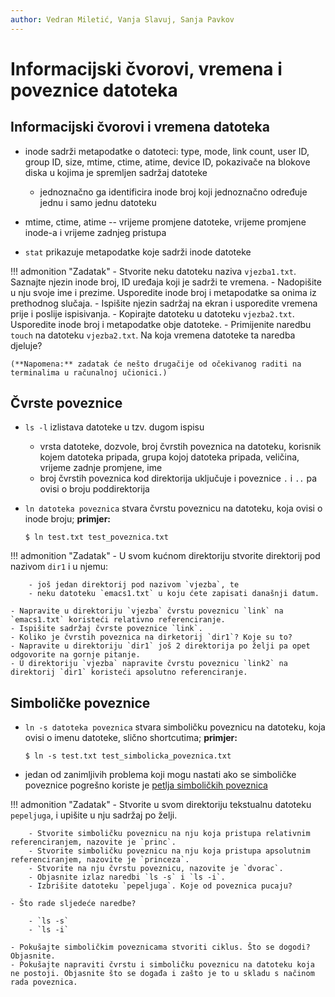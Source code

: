 ```yaml
---
author: Vedran Miletić, Vanja Slavuj, Sanja Pavkov
---
```


# Informacijski čvorovi, vremena i poveznice datoteka

## Informacijski čvorovi i vremena datoteka

- inode sadrži metapodatke o datoteci: type, mode, link count, user ID, group ID, size, mtime, ctime, atime, device ID, pokazivače na blokove diska u kojima je spremljen sadržaj datoteke

    - jednoznačno ga identificira inode broj koji jednoznačno određuje jednu i samo jednu datoteku

- mtime, ctime, atime -- vrijeme promjene datoteke, vrijeme promjene inode-a i vrijeme zadnjeg pristupa
- `stat` prikazuje metapodatke koje sadrži inode datoteke

!!! admonition "Zadatak"
    - Stvorite neku datoteku naziva `vjezba1.txt`. Saznajte njezin inode broj, ID uređaja koji je sadrži te vremena.
    - Nadopišite u nju svoje ime i prezime. Usporedite inode broj i metapodatke sa onima iz prethodnog slučaja.
    - Ispišite njezin sadržaj na ekran i usporedite vremena prije i poslije ispisivanja.
    - Kopirajte datoteku u datoteku `vjezba2.txt`. Usporedite inode broj i metapodatke obje datoteke.
    - Primijenite naredbu `touch` na datoteku `vjezba2.txt`. Na koja vremena datoteke ta naredba djeluje?

    (**Napomena:** zadatak će nešto drugačije od očekivanog raditi na terminalima u računalnoj učionici.)

## Čvrste poveznice

- `ls -l` izlistava datoteke u tzv. dugom ispisu

    - vrsta datoteke, dozvole, broj čvrstih poveznica na datoteku, korisnik kojem datoteka pripada, grupa kojoj datoteka pripada, veličina, vrijeme zadnje promjene, ime
    - broj čvrstih poveznica kod direktorija uključuje i poveznice `.` i `..` pa ovisi o broju poddirektorija

- `ln datoteka poveznica` stvara čvrstu poveznicu na datoteku, koja ovisi o inode broju; **primjer:**

    ``` shell
    $ ln test.txt test_poveznica.txt
    ```

!!! admonition "Zadatak"
    - U svom kućnom direktoriju stvorite direktorij pod nazivom `dir1` i u njemu:

        - još jedan direktorij pod nazivom `vjezba`, te
        - neku datoteku `emacs1.txt` u koju ćete zapisati današnji datum.

    - Napravite u direktoriju `vjezba` čvrstu poveznicu `link` na `emacs1.txt` koristeći relativno referenciranje.
    - Ispišite sadržaj čvrste poveznice `link`.
    - Koliko je čvrstih poveznica na dirketorij `dir1`? Koje su to?
    - Napravite u direktoriju `dir1` još 2 direktorija po želji pa opet odgovorite na gornje pitanje.
    - U direktoriju `vjezba` napravite čvrstu poveznicu `link2` na direktorij `dir1` koristeći apsolutno referenciranje.

## Simboličke poveznice

- `ln -s datoteka poveznica` stvara simboličku poveznicu na datoteku, koja ovisi o imenu datoteke, slično shortcutima; **primjer:**

    ``` shell
    $ ln -s test.txt test_simbolicka_poveznica.txt
    ```

- jedan od zanimljivih problema koji mogu nastati ako se simboličke poveznice pogrešno koriste je [petlja simboličkih poveznica](http://tuxdna.wordpress.com/2011/12/10/symlink-loop-is-still-an-unsolved-problem/)

!!! admonition "Zadatak"
    - Stvorite u svom direktoriju tekstualnu datoteku `pepeljuga`, i upišite u nju sadržaj po želji.

        - Stvorite simboličku poveznicu na nju koja pristupa relativnim referenciranjem, nazovite je `princ`.
        - Stvorite simboličku poveznicu na nju koja pristupa apsolutnim referenciranjem, nazovite je `princeza`.
        - Stvorite na nju čvrstu poveznicu, nazovite je `dvorac`.
        - Objasnite izlaz naredbi `ls -s` i `ls -i`.
        - Izbrišite datoteku `pepeljuga`. Koje od poveznica pucaju?

    - Što rade sljedeće naredbe?

        - `ls -s`
        - `ls -i`

    - Pokušajte simboličkim poveznicama stvoriti ciklus. Što se dogodi? Objasnite.
    - Pokušajte napraviti čvrstu i simboličku poveznicu na datoteku koja ne postoji. Objasnite što se događa i zašto je to u skladu s načinom rada poveznica.

